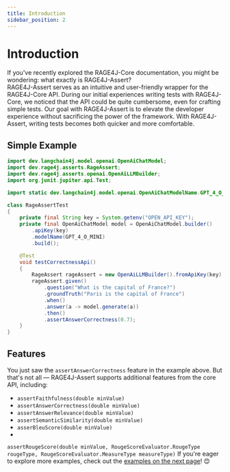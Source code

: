 ```yaml
---
title: Introduction
sidebar_position: 2
---
```


# Introduction

If you've recently explored the RAGE4J-Core documentation, you might be wondering: what exactly is RAGE4J-Assert?  
RAGE4J-Assert serves as an intuitive and user-friendly wrapper for the RAGE4J-Core API. During our initial experiences
writing tests with RAGE4J-Core, we noticed that the API could be quite cumbersome, even for crafting simple tests. Our
goal with RAGE4J-Assert is to elevate the developer experience without sacrificing the power of the framework. With
RAGE4J-Assert, writing tests becomes both quicker and more comfortable.

## Simple Example

``` java
import dev.langchain4j.model.openai.OpenAiChatModel;
import dev.rage4j.asserts.RageAssert;
import dev.rage4j.asserts.openai.OpenAiLLMBuilder;
import org.junit.jupiter.api.Test;

import static dev.langchain4j.model.openai.OpenAiChatModelName.GPT_4_O_MINI;

class RageAssertTest
{
	private final String key = System.getenv("OPEN_API_KEY");
	private final OpenAiChatModel model = OpenAiChatModel.builder()
		.apiKey(key)
		.modelName(GPT_4_O_MINI)
		.build();

	@Test
	void testCorrectnessApi()
	{
		RageAssert rageAssert = new OpenAiLLMBuilder().fromApiKey(key);
		rageAssert.given()
			.question("What is the capital of France?")
			.groundTruth("Paris is the capital of France")
			.when()
			.answer(a -> model.generate(a))
			.then()
			.assertAnswerCorrectness(0.7);
	}
}
```

## Features

You just saw the `assertAnswerCorrectness` feature in the example above. But that's not all — RAGE4J-Assert supports
additional features from the core API, including:

- `assertFaithfulness(double minValue)`
- `assertAnswerCorrectness(double minValue)`
- `assertAnswerRelevance(double minValue)`
- `assertSemanticSimilarity(double minValue)`
- `asserBleuScore(double minValue)`
-
`assertRougeScore(double minValue, RougeScoreEvaluator.RougeType rougeType, RougeScoreEvaluator.MeasureType measureType)`
If you're eager to explore more examples, check out the [examples on the next page](/docs/rage4j-assert/examples)! 😊